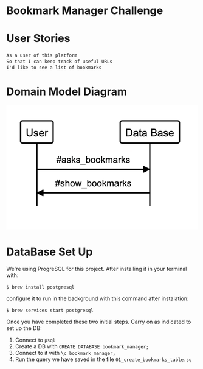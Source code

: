 # Bookmark Manager Challenge

# User Stories

```
As a user of this platform
So that I can keep track of useful URLs
I'd like to see a list of bookmarks

```

# Domain Model Diagram

![Sequence Diagram](https://raw.githubusercontent.com/frodri13/Bookmark-Challenge/main/img/diagram.jpg)

# DataBase Set Up

We're using ProgreSQL for this project. After installing it in your terminal with:

```
$ brew install postgresql
```

configure it to run in the background with this command after instalation:

```
$ brew services start postgresql
```

Once you have completed these two initial steps. Carry on as indicated to set up the DB:

1. Connect to `psql`
2. Create a DB with `CREATE DATABASE bookmark_manager;`
3. Connect to it with `\c bookmark_manager;`
4. Run the query we have saved in the file `01_create_bookmarks_table.sq`
